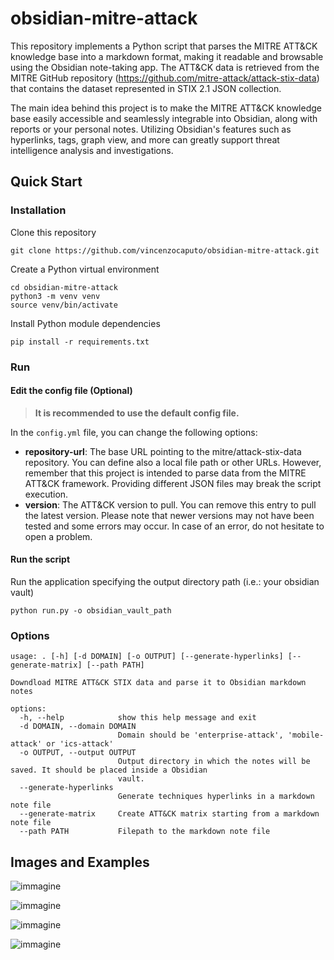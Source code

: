 # obsidian-mitre-attack

This repository implements a Python script that parses the MITRE ATT&CK knowledge base into a markdown format, making it readable and browsable using the Obsidian note-taking app. 
The ATT&CK data is retrieved from the MITRE GitHub repository (https://github.com/mitre-attack/attack-stix-data) that contains the dataset represented in STIX 2.1 JSON collection. 

The main idea behind this project is to make the MITRE ATT&CK knowledge base easily accessible and seamlessly integrable into Obsidian, along with reports or your personal notes. Utilizing Obsidian's features such as hyperlinks, tags, graph view, and more can greatly support threat intelligence analysis and investigations.

## Quick Start

### Installation

Clone this repository

```
git clone https://github.com/vincenzocaputo/obsidian-mitre-attack.git
```
Create a Python virtual environment

```
cd obsidian-mitre-attack
python3 -m venv venv
source venv/bin/activate
```

Install Python module dependencies
```
pip install -r requirements.txt
```

### Run

#### Edit the config file (Optional)

> **It is recommended to use the default config file.**


In the `config.yml` file, you can change the following options:

- **repository-url**: The base URL pointing to the mitre/attack-stix-data repository. You can define also a local file path or other URLs. However, remember that this project is intended to parse data from the MITRE ATT&CK framework. Providing different JSON files may break the script execution.
- **version**: The ATT&CK version to pull. You can remove this entry to pull the latest version. Please note that newer versions may not have been tested and some errors may occur. In case of an error, do not hesitate to open a problem.


#### Run the script
Run the application specifying the output directory path (i.e.: your obsidian vault)

```
python run.py -o obsidian_vault_path
```

### Options

```
usage: . [-h] [-d DOMAIN] [-o OUTPUT] [--generate-hyperlinks] [--generate-matrix] [--path PATH]

Downdload MITRE ATT&CK STIX data and parse it to Obsidian markdown notes

options:
  -h, --help            show this help message and exit
  -d DOMAIN, --domain DOMAIN
                        Domain should be 'enterprise-attack', 'mobile-attack' or 'ics-attack'
  -o OUTPUT, --output OUTPUT
                        Output directory in which the notes will be saved. It should be placed inside a Obsidian
                        vault.
  --generate-hyperlinks
                        Generate techniques hyperlinks in a markdown note file
  --generate-matrix     Create ATT&CK matrix starting from a markdown note file
  --path PATH           Filepath to the markdown note file
```


## Images and Examples

![immagine](https://github.com/vincenzocaputo/obsidian-mitre-attack/assets/32276363/f9e3aa4d-fdae-44b7-9036-616ed9f61d69)

![immagine](https://github.com/vincenzocaputo/obsidian-mitre-attack/assets/32276363/67b600e4-9928-494e-ac55-bd1e2e2f1ddd)

![immagine](https://github.com/vincenzocaputo/obsidian-mitre-attack/assets/32276363/68edd2f7-4761-4696-9aa6-ad6c86bf153f)

![immagine](https://github.com/vincenzocaputo/obsidian-mitre-attack/assets/32276363/48e99e68-4d38-45f2-8255-c88648e8a5ce)



